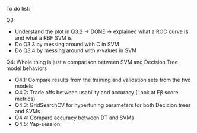 To do list:

Q3: 

- Understand the plot in Q3.2 -> DONE -> explained what a ROC curve is and what a RBF SVM is
- Do Q3.3 by messing around with C in SVM 
- Do Q3.4 by messing around with γ-values in SVM 

Q4: Whole thing is just a comparison between SVM and Decision Tree model behaviors

- Q4.1: Compare results from the training and validation sets from the two models 
- Q4.2: Trade offs between usability and accuracy  (Look at Fβ score metrics)
- Q4.3: GridSearchCV for hypertuning parameters for both Decicion trees and SVMs
- Q4.4: Compare accuracy between DT and SVMs
- Q4.5: Yap-session 
